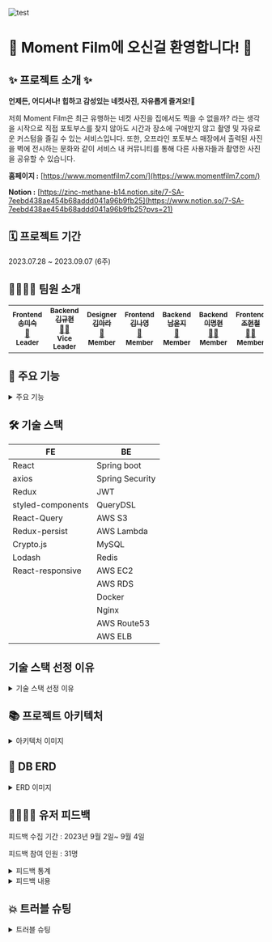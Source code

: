 ![test](https://silent-bronze-0cc.notion.site/image/https%3A%2F%2Fprod-files-secure.s3.us-west-2.amazonaws.com%2F0e43e3f6-48de-4f63-88d9-da3978bf1e78%2F4eb467c8-1485-40d2-8d34-e7e3ca361cc8%2FGroup_1357_(1).png?table=block&id=9a92b32e-ea51-4a08-8090-0730c5980cca&spaceId=0e43e3f6-48de-4f63-88d9-da3978bf1e78&width=2000&userId=&cache=v2)
# 👋 Moment Film에 오신걸 환영합니다! 👋

## ✨ 프로젝트 소개 ✨ 

**언제든, 어디서나! 힙하고 감성있는 네컷사진, 자유롭게 즐겨요!📸**

저희 Moment Film은 최근 유행하는 네컷 사진을 집에서도 찍을 수 없을까? 라는 생각을 시작으로
직접 포토부스를 찾지 않아도 시간과 장소에 구애받지 않고 촬영 및 자유로운 커스텀을 즐길 수 있는 서비스입니다.
또한, 오프라인 포토부스 매장에서 출력된 사진을 벽에 전시하는 문화와 같이
서비스 내 커뮤니티를 통해 다른 사용자들과 촬영한 사진을 공유할 수 있습니다.

**홈페이지 :** [https://www.momentfilm7.com/](https://www.momentfilm7.com/)

**Notion :** [https://zinc-methane-b14.notion.site/7-SA-7eebd438ae454b68addd041a96b9fb25](https://www.notion.so/7-SA-7eebd438ae454b68addd041a96b9fb25?pvs=21) 

## 🗓️ 프로젝트 기간

2023.07.28 ~ 2023.09.07 (6주)

## 👨‍👩‍👧‍👦 팀원 소개
<table>
  <tr>
    <td align="center">
      <sub><b>Frontend</b></sub><br />
      <a href="https://github.com/2seo">
        <sub><b>송미숙</b></sub></a><br />
        <a href="https://github.com/2seo">🙍</a><br />
        <sub><b>Leader</b></sub></a><br />
    </td>
    <td align="center">
      <sub><b>Backend</b></sub><br /> 
      <a href="https://github.com/9yuhyeon">
        <sub><b>김규현</b></sub></a><br />
        <a href="https://github.com/9yuhyeon">🙍‍♂️</a><br />
        <sub><b>Vice Leader</b></sub></a><br />
    </td>
    <td align="center">
      <sub><b>Designer</b></sub><br />
      <a href="https://github.com/bigmacbigmac">
        <sub><b>김아라</b></sub></a><br />
        <a href="https://github.com/bigmacbigmac">🙍</a><br />
        <sub><b>Member</b></sub></a><br />
    </td>
    <td align="center">
      <sub><b>Frontend</b></sub><br />
      <a href="https://github.com/abxl1">
        <sub><b>김나영</b></sub></a><br />
        <a href="https://github.com/abxl1">🙍</a><br />
        <sub><b>Member</b></sub></a><br />
    </td>
    <td align="center">
      <sub><b>Backend</b></sub><br />
      <a href="https://github.com/yunji-nam">
        <sub><b>남윤지</b></sub></a><br />
        <a href="https://github.com/yunji-nam">🙍</a><br />
        <sub><b>Member</b></sub></a><br />
    </td>
    <td align="center">
      <sub><b>Backend</b></sub><br />
      <a href="https://github.com/KorMH">
        <sub><b>이명현</b></sub></a><br />
        <a href="https://github.com/KorMH">🙍‍♂️</a><br />
        <sub><b>Member</b></sub></a><br />
    </td>
    <td align="center">
      <sub><b>Frontend</b></sub><br />
      <a href="https://github.com/Johyuncheol">
        <sub><b>조현철</b></sub></a><br />
        <a href="https://github.com/Johyuncheol">🙍‍♂️</a><br />
        <sub><b>Member</b></sub></a><br />
    </td>
  </tr>
</table>

## 📸 주요 기능
<details>
  <summary>주요 기능</summary>
  
**회원가입/로그인**

- JWT 기반 로그인
- 소셜 로그인

**촬영하기**

- 사용자의 디바이스를 사용하여 이미지 촬영
- 카메라 좌우 반전 / 재촬영
- 다양한 그리드 제공
- 프레임 커스텀
    - 프레임 컬러 커스텀 / 이미지 첨부 후 프레임에 적용
    - 내 프레임 조회 / 적용
- 필터 커스텀
    - 촬영한 이미지 필터 조정 기능
    - 내 필터 조회 / 적용
- 펜툴 커스텀
    - 펜으로 그리기 기능
    - 지우개 기능
- 스티커 커스텀
    - 스티커용 이미지 첨부
    - 스티커 사이즈 조절
- 커스텀 완료 → 이미지 저장 / 게시물 등록

**커뮤니티 게시판**

- 다른 사용자가 촬영한 사진 조회
- 최신순 / 인기순 / 조회수 순 정렬
- 상세 게시글
    - 타 사용자 필터 / 프레임 사용해보기
    - 좋아요 토글
    - 댓글 작성 / 삭제
    - 게시글 공유(카카오, 링크)

**프로필 페이지**

- 팔로잉 / 팔로워 수 조회
- 작성글 수 조회
- 등록 및 좋아요 한 게시글 조회
- 프로필 수정
    - 프로필 사진 / 사용자 이름 / 사용자 번호 수정
    - 이메일 인증코드 전송
    - 비밀번호 재설정

**사용자 검색**

- 인기 사용자 추천
- 검색어 내역 조회 / 삭제
- 검색 결과 유무 페이지 분리 → 결과 없을 경우 인기 사용자 추천
</details>



## 🛠 기술 스택

| FE | BE |
| --- | --- |
| React | Spring boot |
| axios | Spring Security |
| Redux | JWT |
| styled-components | QueryDSL |
| React-Query | AWS S3 |
| Redux-persist | AWS Lambda |
| Crypto.js | MySQL |
| Lodash | Redis |
| React-responsive | AWS EC2 |
|  | AWS RDS | 
|  | Docker | 
|  | Nginx | 
|  | AWS Route53 | 
|  | AWS ELB |

## 기술 스택 선정 이유
<details>
  <summary>기술 스택 선정 이유</summary>
  
  **FrontEnd**

- **React Query**: 서버로의 데이터 요청, 서버 상태와의 캐싱을 간단하게 처리할 수 있어서 채택
- **Redux, Redux-persist** : 전역에서 관리해야하는 상태들을 처리하기위해 모든 팀원들이 사용해본경험이 있는 Redux를 채택하였고 새로고침 시에도 유지하기위해 Redux-persist 사용하였습니다.
- **dom-to-image 라이브러리**: dom-to-image 라이브러리를 도입하여 HTML 요소를 이미지로 캡처하고 다운로드할 수 있도록 했습니다. 이는 사용자가 프레임과 이미지를 선택한 후, 그 결과물을 이미지 파일로 저장할 때 사용되었습니다.
- **Crypto-js 라이브러리**: 사용자의 개인정보 보안을 강화하기 위해 Crypto-js 라이브러리를 사용하여 AES 암호화 및 복호화 기능을 구현하였습니다. 이를 통해 사용자의 토큰을 암호화하여 세션에 더욱 안전하게 저장하였습니다.
- **react-responsive**: 모바일화면 구성을 하기에 기존의 미디어 쿼리로는 구조적 변화가 한계가 보였고 이를 적응형으로 기기별 화면을 구성하기 위해 채택하였습니다.

**Backend**

- **Redis** : Redis는 인메모리에 데이터를 저장하기 때문에 빠르게 읽고, 쓰기가 가능하며, TTL을 설정할 수 있기 때문에 만료 기한이 있는 토큰을 관리하기에 적합하다고 판단하여 Redis를 선택
- **AWS KMS** : 사용자의 민감 정보를 암호화 하기 위해 필요한 키를 AWS KMS에서 생성 및 관리하기 때문에 키 유출에 위험이 적고, AWS KMS에서 제공하는 API로 간편하게 암/복호화를 할 수 있어 선택
- **QueryDSL** : QueryDSL은 복잡한 쿼리를 효율적으로 작성하고 관리할 수 있음. 또한, 가독성 있고 타입 안전하게 처리할 수 있어서 채택
- **AWS Lambda** : AWS Lambda는 S3에 이미지가 업로드 될 때 자동으로 실행되며, 이미지 리사이징과 같은 이벤트 기반 작업을 효율적으로 처리함. 스케일링이 필요한 경우 자동으로 관리할 수 있어 Serverless 솔루션인 AWS Lambda를 채택
- **SSE** : 실시간 푸쉬 알림의 경우 클라이언트간 연결을 지속적으로 유지할 이유가 없고,
좋아요 및 팔로우와 같이 특정 이벤트에만 연결이 필요함. 이에 서버 부하 감소를 위해 서버에서 클라이언트로 푸시하는 단방향 통신 프로토콜이 적합하다고 판단하여 SSE를 채택
</details>


## 📚 프로젝트 아키텍처
<details>
  <summary>아키텍처 이미지</summary>
  
  ![dsa](https://silent-bronze-0cc.notion.site/image/https%3A%2F%2Fprod-files-secure.s3.us-west-2.amazonaws.com%2F0e43e3f6-48de-4f63-88d9-da3978bf1e78%2F50999977-a7e2-45c8-8a6d-6a44cc67fb71%2FFrame_1337.png?table=block&id=b445c027-7c1f-485e-b6cb-de9620fa01be&spaceId=0e43e3f6-48de-4f63-88d9-da3978bf1e78&width=2000&userId=&cache=v2) 
</details>


## 🔑 **DB ERD**
<details>
  <summary>ERD 이미지</summary> 
  
  ![adqsd](https://silent-bronze-0cc.notion.site/image/https%3A%2F%2Fprod-files-secure.s3.us-west-2.amazonaws.com%2F0e43e3f6-48de-4f63-88d9-da3978bf1e78%2Ff70b5650-0a32-4d42-b5fa-929a820bbad9%2FUntitled.png?table=block&id=49a20687-721c-4537-b256-b9c4071eab73&spaceId=0e43e3f6-48de-4f63-88d9-da3978bf1e78&width=2000&userId=&cache=v2)
</details>


## 👨‍👩‍👦‍👦 유저 피드백

피드백 수집 기간 : 2023년 9월 2일~ 9월 4일

피드백 참여 인원 : 31명

<details>
  <summary>피드백 통계</summary>
  
![11](https://silent-bronze-0cc.notion.site/image/https%3A%2F%2Fprod-files-secure.s3.us-west-2.amazonaws.com%2F0e43e3f6-48de-4f63-88d9-da3978bf1e78%2Fb65d154d-4ccc-45a2-a879-c9cb8d0e362f%2FUntitled.png?table=block&id=069349d7-b9b8-4fd8-8a18-29d732de5962&spaceId=0e43e3f6-48de-4f63-88d9-da3978bf1e78&width=1520&userId=&cache=v2)

![22](https://silent-bronze-0cc.notion.site/image/https%3A%2F%2Fprod-files-secure.s3.us-west-2.amazonaws.com%2F0e43e3f6-48de-4f63-88d9-da3978bf1e78%2F1df9f225-4a73-4fea-8c18-e043ad3e52ad%2FUntitled.png?table=block&id=5cb3e081-9836-43eb-963e-5401e0012bdb&spaceId=0e43e3f6-48de-4f63-88d9-da3978bf1e78&width=1530&userId=&cache=v2)

![33](https://silent-bronze-0cc.notion.site/image/https%3A%2F%2Fprod-files-secure.s3.us-west-2.amazonaws.com%2F0e43e3f6-48de-4f63-88d9-da3978bf1e78%2Fb349f17e-9f7c-405f-9ec3-74d6ba0bb69e%2FUntitled.png?table=block&id=51f8a0f8-05fe-4565-adec-180e962d6be3&spaceId=0e43e3f6-48de-4f63-88d9-da3978bf1e78&width=1530&userId=&cache=v2) 
</details>

<details>
  <summary>피드백 내용</summary>
  
1. 좌우 반전 설정 기능이 없어서 불편했어요.
    - 기능 추가 완료
2. 네컷 사진 촬영 후 커스텀 페이지로 이동 시 촬영했던 사진이 날라가요.
    - 필터 값 설정에 숫자가 아닌 문자열이 들어가는 에러가 있었습니다.
    - 정수형 변환을 통해 해결하였습니다. 이후 타입스크립트로 변환하여 이와 같은 에러 예방 예정
3. 카카오 로그인시 Email 정보를 동의 안하면 로그인 안돼요.
    - 이메일 동의를 필수 항목으로 수정했습니다.
4. 필터 조정 탭에서 수정할 때 사진이 안 떠요.
    - 필터 값이 특정 상황(사용해보기)에 문자열로 변해서 → 필터 설정의 에러로 해당 사진이 안보였습니다→ 정수 자료형으로 고정했습니다.
5. 사진 게시할 때 프레임 선택 다음으로 넘기면 사진이 없어져요.
    - 필터 값 설정에 숫자가 아닌 문자열이 들어가는 에러가 있었습니다.
    - 정수형 변환을 통해 해결하였습니다 이후 타입스크립트로 변환하여 이와 같은 에러 예방 예정
6. 개인정보 수정(닉네임) 후 마이페이지/등록한 게시글에서는 기존 이름으로 뜹니다.
    - 게시글 조회 쿼리에서 게시글의 username을 조회하던 쿼리를 user의 username으로 조회하도록 수정했습니다.
7. 사진 촬영 페이지에 왼쪽으로 버튼이 뒤집혀 있습니다. +사용자 가이드도 S10 네이버앱 기준 좌우 페이지 버튼이 숨겨져 step1에서 넘어갈 수 없습니다.
    - 가이드 모달이 모바일 반응형을 지원하지 않아서 페이지 변경 버튼이 짤린 것 같습니다. 수정했습니다.
8. 사진 촬영 시 연속으로 촬영하면 제대로 진행되지 않습니다. (사진이 씹힌다던가, 이미지로 등록되는 게 아닌 단순 데이터 쪼가리 blob으로 저장된다던가)
    - Throttling 적용으로 빠르게 클릭하는 동작을 제어하였습니다.
9. 모바일에서 촬영한 이미지를 그리드에 drag&drop이 명확히 표현되지 않아 사용에 어려움이 있었습니다.
    - 클릭으로도 촬영한 이미지를 그리드에 넣을 수 있도록 수정했습니다.
10. 페이지 이동 시 이전 페이지에 위치했던 스크롤 위치가 이동한 페이지에서도 그대로 적용되어 맨 상단에서 로드되지 않습니다.
    - 페이지 전환 시 url path의 변화를 감지해 최상단으로 이동하는 ScrollToTop 컴포넌트 만들어뒀습니다.
11. 펜툴 부분에서 스크롤 off를 하고 다음으로 넘어가면 다음 페이지도 스크롤이 off된 상태라 프레임 하단의 다운로드나 게시물 업로드 버튼을 볼 수 없었어요.
    - 함수부분 조건 변경했습니다.
    - 스크롤 이벤트를 만들어서 스크롤 동작 시에 e.preventDefault()를 동작, 언마운트 시 스크롤이벤트 제거하는 방식에서 document.body.style.overflow = "auto” or “hidden” 으로 수정했습니다.
</details>

## 💥 트러블 슈팅
<details>
  <summary>트러블 슈팅</summary>
  
### **Back-End**
트러블 슈팅 1 : 회원탈퇴 시 JPA 제약 조건에 걸려 에러 발생
<table>
  <tr>
    <td width="10%">문제 상황</td>
    <td>회원 탈퇴 시 User와 연관 관계가 맺어진 Entity를 JPA 제약 조건으로 인해 삭제할 수 없어 SQLIntegrityConstraintViolationException 에러 발생</td>
  </tr>
  <tr>
    <td>해결 방안</td>
    <td>자식 Entity에서 User(부모)를 FK로 참조하고 있는 필드에 @OnDelete(action = Ondelete.CASCASE) 옵션을 적용하여 delete Query가 실행되었을 때 영속성을 전이하여 해당 컬럼(자식 Entity)이 먼저 삭제되도록 수정</td>
  </tr>
</table>

트러블 슈팅 2 : 암호화된 민감정보(휴대폰 번호)의 중복 검사
<table>
  <tr>
    <td width="10%">문제 상황</td>
    <td>회원 가입 시 사용자의 민감정보(휴대폰 번호)는 AES256 알고리즘으로 암호화 후 DB USER 테이블에 저장되며, 회원가입 또는 개인정보 수정 시 휴대폰 번호의 중복을 확인하기 위해 DB에 저장된 모든 휴대폰 번호를 복호화 후 중복 값이 있는지 검증하는 것은 비효율적이라 판단</td>
  </tr>
  <tr>
    <td>해결 방안</td>
    <td>회원 가입 시 사용자의 민감정보(휴대폰 번호)는 AES256 알고리즘으로 암호화 및 SHA256 알고리즘으로 Hashing한 값을 DB에 같이 저장하고, 회원 가입 또는 개인정보 수정 시 사용자의 입력 데이터 Hashing하여 DB에 동일한 해싱 값이 있는지 확인하여 중복 검사</td>
  </tr>
</table>    
    

트러블 슈팅 3 : 이미지 리사이징 반복 문제
<table>
  <tr>
    <td width="10%">문제 상황</td>
    <td>사용자의 원본 프로필 이미지 사용 빈도와 리사이징 이미지 사용 빈도가
    동등한 수준이지만 User 엔티티에는 리사이징된 이미지 컬럼이 없어
    매번 필요할 때마다 리사이징된 이미지 URL을 불러와야 하는 번거로움 발생</td>
  </tr>
  <tr>
    <td>해결 방안</td>
    <td>User 엔티티에 리사이징 이미지 필드를 추가해서 사용자가
    최초 프로필 이미지를 업로드할 때 리사이징된 이미지 URL도
    원본 이미지 URL과 함께 저장하여 필요 시 바로 사용할 수 있도록 변경</td>
  </tr>
</table>    

### **Front-End**
트러블 슈팅 1 : 검색 시 실시간 검색 삭제
<table>
  <tr>
    <td width="100px"> 도입 이유</td>
    <td>검색창 입력 중 해당 입력 값을 포함한 결과를 입력창 아래에 표기해주려 했으나 검색결과가 결국 같은 데이터를 보여주기에 삭제 하였습니다</td>
  </tr>
  <tr>
    <td> 문제 상황</td>
    <td>검색창에 검색어 입력 시 디바운싱을 통해 특정 시간 검색을 멈추면 해당 검색어가 포함된 정보를 보여주려 했으나 검색 결과에서도 같은 정보를 보여주기에 맞지 않다는 생각</td>
  </tr>
  <tr>
    <td>해결 방안</td>
    <td>1.해당 방식을 사용하지 않는다<br>2.추후 검색 API를 변경해서 검색창 입력 중에 보여주는 정보는 간략하게 검색결과  페이지에서의 정보는 자세하게 표현한다</td>
  </tr>
  <tr>
    <td>의견 조율</td>
    <td>현재 다른 기능 이슈들로 인해 계획에 조금 차질이 있다. 변경을 하더라도 주 기능인 스티커 그림 등을 해결한 후 생각해 보는 게 좋을 것</td>
  </tr>
  <tr>
    <td>의견 결정</td>
    <td>주된 기능들이 완벽해졌을 때 결정하자</td>
  </tr>
</table>     
    
트러블 슈팅 2 : 무한스크롤 스로틀링 적용
<table class="troubleshooting-table">
  <tr>
    <td width="100px"> 도입 이유</td>
    <td>스크롤이벤트의 횟수를 줄이고 서버와의 통신 횟수를 줄여 성능 향상을 노림</td>
  </tr>
  <tr>
    <td> 문제 상황</td>
    <td>무한스크롤을 통한 게시글 조회를 구성했는데 전체 스크롤의 80%이상일 때 서버로 요청을 보내 다음 20개의 게시글을 받아오는 상황에서 너무 많은 스크롤 이벤트와 서버와의 통신 발생</td>
  </tr>
  <tr>
    <td>해결 방안</td>
    <td>1.스로틀링으로 스크롤 이벤트를 0.5초마다 동작하게 만들어 스크롤이벤트 발생 횟수 줄임<br>2.스크롤이 80%에 도착했을 때 0.5초 후 서버로 통신을 보내 스크롤이 80%영역일 때 서버로 여러 번 보내던 통신 횟수를 관리함</td>
  </tr>
  <tr>
    <td>의견 조율</td>
    <td>스크롤이 80%가 아니라 하단 끝에 도착했을때 요청을 보내자 → 자연스러운 조회를 제공하자는 의견에 의해 80%에 도착했을 때 요청보내는 것으로  
    - 스로틀링이 아니라 디바운싱으로 하면안되는가? → 새로 로딩될 때까지 계속 스크롤을 내리는 사람들이 있다 그러면 데이터를 불러오지 못할 수 있다.</td>
  </tr>
  <tr>
    <td>의견 결정</td>
    <td>80%에 도착했을 때 요청을 보내고 스로틀링으로 성능을 조금 향상시켜보자</td>
  </tr>
</table>
    
    
트러블 슈팅 3 : 회원정보 수정 Mutation 적용
<table>
  <tr>
    <td width="100px"> 도입 이유</td>
    <td>회원정보 수정 후 수정된 정보를 바로 표시하기 위함</td>
  </tr>
  <tr>
    <td> 문제 상황</td>
    <td>회원 정보 수정 후 회원 정보 페이지에 수정된 정보가 바로 적용되지 않음</td>
  </tr>
  <tr>
    <td>해결 방안</td>
    <td>1.회원 정보 수정 후 수정된 결과를 응답으로 받아 화면에 표시함</td>
  </tr>
  <tr>
    <td>의견 조율</td>
    <td>회원 정보 수정 결과를 반환 → 기존 API에 return문을 추가
    요청 처리 후 반환된 응답을 화면에 표시 → Mutation 사용</td>
  </tr>
  <tr>
    <td>의견 결정</td>
    <td>기존에 회원 정보 수정 API의 return에 수정 결과를 반환하고 mutation으로 처리하도록 함</td>
  </tr>
</table>

트러블 슈팅 4 : dom to image CORS 에러
<table class="troubleshooting-table">
  <tr>
    <td width="100px"> 도입 이유</td>
    <td>DOM element 를 이미지로 만들떄 영역에 origin이 다른 이미지가 있다면 서버에서 허가해도 CORS 가 뜸</td>
  </tr>
  <tr>
    <td> 문제 상황</td>
    <td>서버에서 전달받은 이미지가 포함된 영역을 dom to image로  사진을 찍을 때 CORS에러가 발생</td>
  </tr>
  <tr>
    <td>해결 방안</td>
    <td>1.이미지를 blob으로 변경하면 우회가능하다는 정보<br>2.dom to image가 아닌 html2canvas로 변경 → 프록시기개</td>
  </tr>
  <tr>
    <td>의견 조율</td>
    <td>html2canvas가 css filter가 적용안되는 것이 큰 단점 
    fetch(imgUrl)을 사용해서 응답받은 blob으로 처리 시 동작하였음 
       - 다른 blob으로 만드는방식은 동작하지않았음</td>
  </tr>
  <tr>
    <td>의견 결정</td>
    <td>dom-to-image를 사용하고 이미지를 fetch(imgUrl)를 통해 blob으로 만들어 사용</td>
  </tr>
</table>

트러블 슈팅 5 : 반응형디자인
<table class="troubleshooting-table">
  <tr>
    <td width="100px"> 도입 이유</td>
    <td>최초 기획에 모바일에서의 화면을 하지 않았음</td>
  </tr>
  <tr>
    <td> 문제 상황</td>
    <td>사용자들이 사용을 못하더라도 스마트폰으로 둘러보는 사례가 많을 것으로 추정
    모바일 사이즈까지 변경하기에 현재 구성한 미디어 쿼리로는 한계가 있음. react-responsive가 미디어쿼리보다 성능 측면에서 좋다는 정보</td>
  </tr>
  <tr>
    <td>해결 방안</td>
    <td>1.반응형 UI 점차 수정 → react responsive로 전체 수정<br>2.최대한 미디어 쿼리로 커버 가능하게 추가</td>
  </tr>
  <tr>
    <td>의견 조율</td>
    <td>1.미디어 쿼리로 커버 가능하게 추가 시 코드의 유지보수성 및 가독성이 너무 낮아지는 느낌<br>2.최대한 미디어 쿼리로 커버 가능하게 추가<br>3.react-responsive가 디바이스별 코드 구분이 가능해 유지보수 및 디자인 변경에도 강해보임</td>
  </tr>
  <tr>
    <td>의견 결정</td>
    <td>조금씩 react-responsive로 변경해 보는게 좋을 것 같다</td>
  </tr>
</table>

트러블 슈팅 6 : 이미지 로딩
<table class="troubleshooting-table">
  <tr>
    <td width="100px"> 도입 이유</td>
    <td>이미지를 많이 사용하는 페이지이기에 이미지 로딩의 시간을 줄일 소요가 있음&nbsp;&nbsp;&nbsp;&nbsp;&nbsp;&nbsp;&nbsp;&nbsp;&nbsp;&nbsp;&nbsp;&nbsp;&nbsp;&nbsp;&nbsp;&nbsp;&nbsp;&nbsp;&nbsp;&nbsp;&nbsp;&nbsp;&nbsp;&nbsp;&nbsp;&nbsp;&nbsp;&nbsp;&nbsp;&nbsp;&nbsp;&nbsp;&nbsp;&nbsp;&nbsp;&nbsp;&nbsp;&nbsp;&nbsp;&nbsp;&nbsp;&nbsp;&nbsp;&nbsp;&nbsp;&nbsp;&nbsp;&nbsp;&nbsp;&nbsp;&nbsp;&nbsp;&nbsp;&nbsp;&nbsp;&nbsp;&nbsp;&nbsp;&nbsp;&nbsp;&nbsp;&nbsp;&nbsp;&nbsp;&nbsp;&nbsp;&nbsp;&nbsp;&nbsp;&nbsp;&nbsp;&nbsp;&nbsp;&nbsp;&nbsp;&nbsp;&nbsp;&nbsp;&nbsp;&nbsp;&nbsp;&nbsp;&nbsp;&nbsp;&nbsp;&nbsp;&nbsp;&nbsp;&nbsp;&nbsp;</td>
  </tr>
  <tr>
    <td> 문제 상황</td>
    <td>큰 이미지들의 로딩으로 성능의 저하가 보였음 lighthous에서 5초 절감가능하다고 측정됨</td>
  </tr>
  <tr>
    <td>해결 방안</td>
    <td>1.특정이미지가 png 인데 svg 로 변경 하고 모든 이미지에 lazyloading 속성 추가</td>
  </tr>
  <tr>
    <td>의견 조율</td>
    <td>1.이미지 속성에 lazyloading 적용은 해야할 것 같다.<br>2.전체 조회 시 추가된 이미지가 있다면 전체말고 변경된 부분 캐싱 할 수 없을까?</td>
  </tr>
  <tr>
    <td>의견 결정</td>
    <td>이미지 lazyloading은 적용하고 
    추가적인 이미지 캐싱 개선방식은 더 알아봐야 할 것 같다.</td>
  </tr>
</table>
</details>


